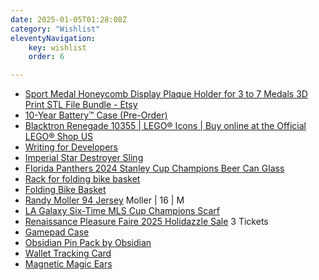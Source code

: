 ```yaml
---
date: 2025-01-05T01:28:08Z
category: "Wishlist"
eleventyNavigation:
    key: wishlist
    order: 6

---
```


* [Sport Medal Honeycomb Display Plaque Holder for 3 to 7 Medals 3D Print STL File Bundle - Etsy](https://www.etsy.com/listing/1183623449/sport-medal-honeycomb-display-plaque?ga_order=most_relevant&ga_search_type=all&ga_view_type=gallery&ga_search_query=3d+medal+holder&ref=sr_gallery-1-2&sts=1&dd=1&content_source=9de6a7f09180f03c823626708171b4a0c9593fd8%253A1183623449&organic_search_click=1) 
* [10-Year Battery™ Case (Pre-Order)](https://www.elevationlab.com/products/timecapsule) 
* [Blacktron Renegade 10355 | LEGO® Icons | Buy online at the Official LEGO® Shop US](https://www.lego.com/en-us/product/blacktron-renegade-10355) 
* [Writing for Developers](https://www.manning.com/books/writing-for-developers?utm_source=stimac&utm_medium=affiliate&utm_campaign=book_dunlop_writing_5_16_24&a_aid=stimac&a_bid=33a8dae6) 
* [Imperial Star Destroyer Sling](https://heroesvillains.com/collections/crossbody-bags-and-slings/products/star-wars-imperial-star-destroyer-sling) 
* [Florida Panthers 2024 Stanley Cup Champions Beer Can Glass](https://flateamshop.com/florida-panthers-2024-stanley-cup-champions-beer-can-glass/) 
* [Rack for folding bike basket](https://www.amazon.com/gp/product/B0858J7MPW/ref=ox_sc_saved_image_3?smid=A37STSWX3HMAIT&psc=1) 
* [Folding Bike Basket](https://www.amazon.com/gp/product/B0033VNCTE/ref=ox_sc_saved_image_2?smid=ATVPDKIKX0DER&psc=1) 
* [Randy Moller 94 Jersey](https://jerseyclub.shop/95-96-authentic-florida-panthers-custom-blue-line-red-00-jersey/) Moller | 16 | M
* [LA Galaxy Six-Time MLS Cup Champions Scarf](https://www.fanatics.com/mls/la-galaxy/la-galaxy-six-time-mls-cup-champions-scarf/o-2455+t-92569160+p-3577244065655+z-9-1918930850?_ref=p-TLP:m-GRID:i-r24c0:po-72) 
* [Renaissance Pleasure Faire 2025 Holidazzle Sale](https://www.showclix.com/tickets/renaissance-pleasure-faire-2025-holidazzle-sale-cjzys1r) 3 Tickets
* [Gamepad Case](https://www.amazon.com/Anleo-Travel-8Bitdo-Bluetooth-Gamepad/dp/B0C857X7TD/ref=sr_1_2?crid=1WKBF1HEJK2UD&dib=eyJ2IjoiMSJ9.P8eFKA-my4GAEAGq-tnQKOiQq4gYW5irzfdk1JRnR3tDz2hD6s2wwTeC6NXdJAiD.ehqTwLjN6dysB_1LQqvQDEM_WKmEzBNrwgWZVmq_SR8&dib_tag=se&keywords=ibdo%2Bsn30%2Bcase&qid=1733812997&s=videogames&sprefix=ibdo%2Bsn30%2Bcase%2Cvideogames%2C177&sr=1-2&th=1) 
* [Obsidian Pin Pack by Obsidian](https://cottonbureau.com/p/5XVC7Z/pin/obsidian-pin-pack#/18498167/enamel-enamel-0.75%22) 
* [Wallet Tracking Card](https://ziketech.com/products/smart-tracking-card?variant=43692863258785) 
* [Magnetic Magic Ears](https://parkears.com/products/magnetic-mouse-ears) 